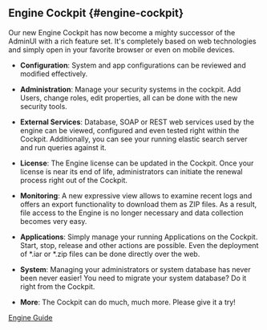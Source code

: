 ## Engine Cockpit {#engine-cockpit}

Our new Engine Cockpit has now become a mighty successor of the AdminUI with a rich feature set.
It's completely based on web technologies and simply open in your favorite browser or even on mobile devices.

* **Configuration**: System and app configurations can be reviewed and modified effectively.
* **Administration**: Manage your security systems in the cockpit. Add Users, change roles, edit properties, all can be done with the new security tools.


 * __External Services__: Database, SOAP or REST web services used by the engine can be viewed, configured and even tested right within the Cockpit. Additionally, you can see your running elastic search server and run queries against it.
 * __License__: The Engine license can be updated in the Cockpit. Once your license is near its end of life, administrators can initiate the renewal process right out of the Cockpit.
 * __Monitoring__: A new expressive view allows to examine recent logs and offers an export functionality to download them as ZIP files. As a result, file access to the Engine is no longer necessary and data collection becomes very easy.
 * __Applications__: Simply manage your running Applications on the Cockpit. Start, stop, release and other actions are possible. Even the deployment of *.iar or *.zip files can be done directly over the web.
 * __System__: Managing your administrators or system database has never been never easier! You need to migrate your system database? Do it right from the Cockpit.
 * __More__: The Cockpit can do much, much more. Please give it a try!

<div class="short-links">
	<a href="${docBaseUrl}/engine-guide/tool-reference/engine-cockpit/index.html"
		target="_blank" rel="noopener noreferrer">
		<i class="si si-book"></i> Engine Guide
	</a>
</div>
